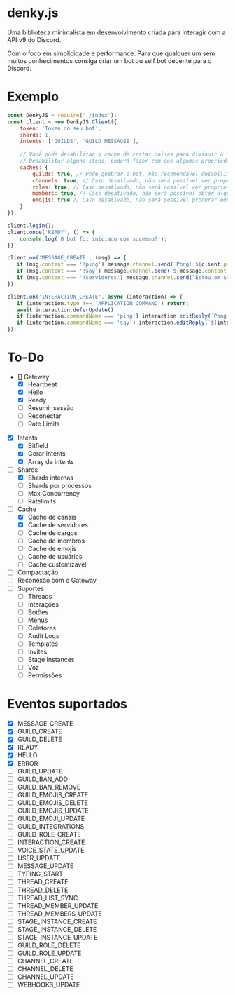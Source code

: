 # denky.js
Uma biblioteca minimalista em desenvolvimento criada para interagir com a API v9 do Discord.

Com o foco em simplicidade e performance. Para que qualquer um sem muitos conhecimentos consiga criar um bot ou self bot decente para o Discord.

# Exemplo
```js
const DenkyJS = require('./index');
const client = new DenkyJS.Client({
    token: 'Token do seu bot',
    shards: 1,
    intents: ['GUILDS', 'GUILD_MESSAGES'],
    
    // Você pode desabilitar o cache de certas coisas para diminuir o consumo de memória.
    // Desabilitar alguns itens, poderá fazer com que algumas propriedades não estejam disponíveis sem fetch.
    caches: {
        guilds: true, // Pode quebrar o bot, não recomendável desabilitar.
        channels: true, // Caso desativado, não será possível ver propriedades e permissões de um canal.
        roles: true, // Caso desativado, não será possível ver propriedades, permissões e permissões de membros.
        members: true, // Caso desativado, não será possível obter algumas informações de membros.
        emojis: true // Caso desativado, não será possível procurar emojis.
    }
});

client.login();
client.once('READY', () => {
    console.log('O bot foi iniciado com sucesso!');
});

client.on('MESSAGE_CREATE', (msg) => {
   if (msg.content === '!ping') message.channel.send(`Pong! ${client.ping}ms.`);
   if (msg.content === '!say') message.channel.send(`${message.content.slice(4)}`);
   if (msg.content === '!servidores') message.channel.send(`Estou em ${client.guilds.cache.size} servidores!`);
});

client.on('INTERACTION_CREATE', async (interaction) => {
   if (interaction.type !== 'APPLICATION_COMMAND') return;
   await interaction.deferUpdate()
   if (interaction.commandName === 'ping') interaction.editReply(`Pong! ${client.ping}ms.`);
   if (interaction.commandName === 'say') interaction.editReply(`${interaction.options[0].value ?? 'Nenhum texto inserido!'}`);
});

```

# To-Do
 - [] Gateway
    - [x] Heartbeat
    - [x] Hello
    - [x] Ready
    - [ ] Resumir sessão
    - [ ] Reconectar
    - [ ] Rate Limits
 - [x] Intents
    - [x] Bitfield
    - [x] Gerar intents
    - [x] Array de intents 
 - [ ] Shards
    - [x] Shards internas
    - [ ] Shards por processos
    - [ ] Max Concurrency
    - [ ] Ratelimits
 - [ ] Cache
    - [x] Cache de canais
    - [x] Cache de servidores
    - [ ] Cache de cargos
    - [ ] Cache de membros
    - [ ] Cache de emojis
    - [ ] Cache de usuários
    - [ ] Cache customizavél
 - [ ] Compactação
 - [ ] Reconexão com o Gateway
 - [ ] Suportes
     - [ ] Threads
     - [ ] Interações
     - [ ] Botões
     - [ ] Menus
     - [ ] Coletores
     - [ ] Audit Logs
     - [ ] Templates
     - [ ] Invites
     - [ ] Stage Instances
     - [ ] Voz
     - [ ] Permissões

# Eventos suportados
 - [x] MESSAGE_CREATE
 - [x] GUILD_CREATE
 - [x] GUILD_DELETE
 - [x] READY
 - [x] HELLO
 - [x] ERROR
 - [ ] GUILD_UPDATE
 - [ ] GUILD_BAN_ADD
 - [ ] GUILD_BAN_REMOVE
 - [ ] GUILD_EMOJIS_CREATE
 - [ ] GUILD_EMOJIS_DELETE
 - [ ] GUILD_EMOJIS_UPDATE
 - [ ] GUILD_EMOJI_UPDATE
 - [ ] GUILD_INTEGRATIONS
 - [ ] GUILD_ROLE_CREATE
 - [ ] INTERACTION_CREATE
 - [ ] VOICE_STATE_UPDATE
 - [ ] USER_UPDATE
 - [ ] MESSAGE_UPDATE
 - [ ] TYPING_START
 - [ ] THREAD_CREATE
 - [ ] THREAD_DELETE
 - [ ] THREAD_LIST_SYNC
 - [ ] THREAD_MEMBER_UPDATE
 - [ ] THREAD_MEMBERS_UPDATE
 - [ ] STAGE_INSTANCE_CREATE
 - [ ] STAGE_INSTANCE_DELETE
 - [ ] STAGE_INSTANCE_UPDATE
 - [ ] GUILD_ROLE_DELETE
 - [ ] GUILD_ROLE_UPDATE
 - [ ] CHANNEL_CREATE
 - [ ] CHANNEL_DELETE
 - [ ] CHANNEL_UPDATE
 - [ ] WEBHOOKS_UPDATE
